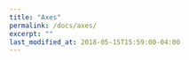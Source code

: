 ```yaml
---
title: "Axes"
permalink: /docs/axes/
excerpt: ""
last_modified_at: 2018-05-15T15:59:00-04:00
---
```


